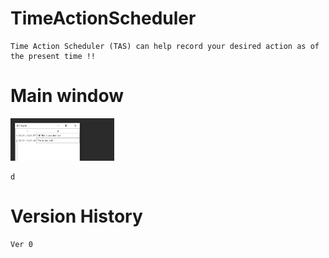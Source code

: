# TimeActionScheduler
    Time Action Scheduler (TAS) can help record your desired action as of the present time !!
# Main window

<p align="left" width="100%">
    <img width="33%" src="./Image/MainWin_img.png"> 
</p>


    d
# Version History
    Ver 0
